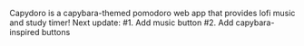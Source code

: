 Capydoro is a capybara-themed pomodoro web app that provides lofi music and study timer!
Next update:
#1. Add music button
#2. Add capybara-inspired buttons